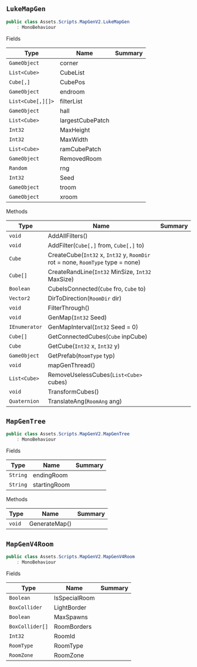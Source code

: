 ## `LukeMapGen`

```csharp
public class Assets.Scripts.MapGenV2.LukeMapGen
    : MonoBehaviour

```

Fields

| Type | Name | Summary | 
| --- | --- | --- | 
| `GameObject` | corner |  | 
| `List<Cube>` | CubeList |  | 
| `Cube[,]` | CubePos |  | 
| `GameObject` | endroom |  | 
| `List<Cube[,][]>` | filterList |  | 
| `GameObject` | hall |  | 
| `List<Cube>` | largestCubePatch |  | 
| `Int32` | MaxHeight |  | 
| `Int32` | MaxWidth |  | 
| `List<Cube>` | ramCubePatch |  | 
| `GameObject` | RemovedRoom |  | 
| `Random` | rng |  | 
| `Int32` | Seed |  | 
| `GameObject` | troom |  | 
| `GameObject` | xroom |  | 


Methods

| Type | Name | Summary | 
| --- | --- | --- | 
| `void` | AddAllFilters() |  | 
| `void` | AddFilter(`Cube[,]` from, `Cube[,]` to) |  | 
| `Cube` | CreateCube(`Int32` x, `Int32` y, `RoomDir` rot = none, `RoomType` type = none) |  | 
| `Cube[]` | CreateRandLine(`Int32` MinSize, `Int32` MaxSize) |  | 
| `Boolean` | CubeIsConnected(`Cube` fro, `Cube` to) |  | 
| `Vector2` | DirToDirection(`RoomDir` dir) |  | 
| `void` | FilterThrough() |  | 
| `void` | GenMap(`Int32` Seed) |  | 
| `IEnumerator` | GenMapInterval(`Int32` Seed = 0) |  | 
| `Cube[]` | GetConnectedCubes(`Cube` inpCube) |  | 
| `Cube` | GetCube(`Int32` x, `Int32` y) |  | 
| `GameObject` | GetPrefab(`RoomType` typ) |  | 
| `void` | mapGenThread() |  | 
| `List<Cube>` | RemoveUselessCubes(`List<Cube>` cubes) |  | 
| `void` | TransformCubes() |  | 
| `Quaternion` | TranslateAng(`RoomAng` ang) |  | 


## `MapGenTree`

```csharp
public class Assets.Scripts.MapGenV2.MapGenTree
    : MonoBehaviour

```

Fields

| Type | Name | Summary | 
| --- | --- | --- | 
| `String` | endingRoom |  | 
| `String` | startingRoom |  | 


Methods

| Type | Name | Summary | 
| --- | --- | --- | 
| `void` | GenerateMap() |  | 


## `MapGenV4Room`

```csharp
public class Assets.Scripts.MapGenV2.MapGenV4Room
    : MonoBehaviour

```

Fields

| Type | Name | Summary | 
| --- | --- | --- | 
| `Boolean` | IsSpecialRoom |  | 
| `BoxCollider` | LightBorder |  | 
| `Boolean` | MaxSpawns |  | 
| `BoxCollider[]` | RoomBorders |  | 
| `Int32` | RoomId |  | 
| `RoomType` | RoomType |  | 
| `RoomZone` | RoomZone |  | 


